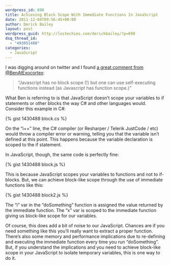 ```yaml
---
wordpress_id: 698
title: Achieving Block Scope With Immediate Functions In JavaScript
date: 2011-12-04T09:56:45+00:00
author: Derick Bailey
layout: post
wordpress_guid: http://lostechies.com/derickbailey/?p=698
dsq_thread_id:
  - "493051488"
categories:
  - JavaScript
---
```

I was digging around on twitter and I found [a great comment from @BenAtExocortex](https://twitter.com/#!/benatexocortex/status/143006055998304256):

> &#8220;Javascript has no block scope (!) but one can use self-executing functions instead (as Javascript has function scope.)&#8221;

What Ben is referring to is that JavaScript doesn&#8217;t scope your variables to if statements or other blocks the way C# and other languages would. Consider this example in C#:

{% gist 1430488 block.cs %}

On the &#8220;i++&#8221; line, the C# compiler (or Resharper / Telerik JustCode / etc) would throw a compiler error or warning, telling you that the variable isn&#8217;t defined at this point. This happens because the variable declaration is scoped to the if statement.

In JavaScript, though, the same code is perfectly fine:

{% gist 1430488 block.js %}

This is because JavaScript scopes your variables to functions and not to if-blocks. But, we can achieve block-like scope through the use of immediate functions like this:

{% gist 1430488 block2.js %}

The &#8220;i&#8221; var in the &#8220;doSomething&#8221; function is assigned the value returned by the immediate function. The &#8220;x&#8221; var is scoped to the immediate function giving us block-like scope for our variables.

Of course, this does add a bit of noise to our JavaScript. Chances are if you need something like this you&#8217;ll really want to extract a proper function. There&#8217;s also some memory and performance implications due to re-defining and executing the immediate function every time you run &#8220;doSomething&#8221;. But, if you understand the implications and you need to achieve block-like scope in your JavaScript to isolate temporary variables, this is one way to do it.
